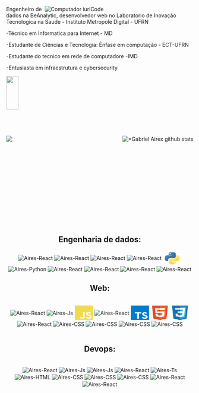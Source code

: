 <div>
<img src="https://raw.githubusercontent.com/MicaelliMedeiros/micaellimedeiros/master/image/computer-illustration.png" min-width="400px" max-width="400px" width="400px" align="right" alt="Computador iuriCode">

<p align="left"> 
  Engenheiro de dados na BeAnalytic, desenvolvedor web no Laboratorio de Inovação Tecnologica na Saude - Instituto Metropole Digital - UFRN
</p>

<p align="left">
 -Técnico em Informatica para Internet - MD
</p>
<p align="left">
 -Estudante de Ciências e Tecnologia: Ênfase em computação - ECT-UFRN 
</p>

<p align="left">
  -Estudante do tecnico em rede de computadore -IMD
</p>


<p align="left">
 -Entusiasta em infraestrutura e cybersecurity 
</p>
   <div  style="border-radius=1500px" >
 <a  href="https://www.linkedin.com/in/gabriel-aires-a4a95b200/" target="_blank"><img height="90em" width= "25.5%"style="border-radius=1500px" src="https://img.shields.io/badge/-LinkedIn-%230077B5?style=for-the-badge&logo=linkedin&logoColor=white" target="_blank"></a> 
</div>


<br/>
<br/>
<br/>
<br/>






  <img align="left"  src="https://github-readme-stats.vercel.app/api/top-langs/?username=GabrielAirex&theme=dracula&hide_langs_below=1" />

 <img align="right" src="https://github-readme-stats.vercel.app/api?username=GabrielAirex&show_icons=true&theme=dracula&line_height=27" alt="*Gabriel Airex github stats"/>

<br/>
<br/><br/>
<br/><br/>
<br/>


<br/>
<br/>
<br/>
<br/>
<br/>
<br/>
<br/>
<br/>

 
    
   <h2 align="center"> Engenharia de dados:</h2>
    <div align="center">
    <img align="center" alt="Aires-React" height="40" width="50" src="https://cdn.jsdelivr.net/gh/devicons/devicon/icons/selenium/selenium-original.svg">
    <img align="center" alt="Aires-React" height="40" width="50" src="https://cdn.jsdelivr.net/gh/devicons/devicon/icons/jupyter/jupyter-original-wordmark.svg">
       <img align="center" alt="Aires-React" height="40" width="50" src="https://cdn.jsdelivr.net/gh/devicons/devicon/icons/mysql/mysql-plain.svg">
      <img align="center" alt="Aires-React" height="40" width="50" src="https://cdn.jsdelivr.net/gh/devicons/devicon/icons/postgresql/postgresql-original-wordmark.svg">
      <img align="center" alt="Aires-Python" height="40" width="50" src="https://raw.githubusercontent.com/devicons/devicon/master/icons/python/python-original.svg">
      
 <img align="center" alt="Aires-Python" height="40" width="50" src="https://cdn.jsdelivr.net/gh/devicons/devicon/icons/mongodb/mongodb-original-wordmark.svg">
<img align="center" alt="Aires-React" height="40" width="50" src="https://cdn.jsdelivr.net/gh/devicons/devicon/icons/numpy/numpy-original.svg">
<img align="center" alt="Aires-React" height="40" width="50" src="https://cdn.jsdelivr.net/gh/devicons/devicon/icons/pandas/pandas-original-wordmark.svg">
 <img align="center" alt="Aires-React" height="40" width="50" src="https://cdn.jsdelivr.net/gh/devicons/devicon/icons/anaconda/anaconda-original.svg">
<img align="center" alt="Aires-React" height="40" width="50" src="https://cdn.jsdelivr.net/gh/devicons/devicon/icons/csharp/csharp-original.svg">


      
   
  
  <h2 align="center"> Web:</h2>
      
<div style="display: inline_block" align="center"><br>
    <img align="center" alt="Aires-React" height="40" width="50" src="https://cdn.jsdelivr.net/gh/devicons/devicon/icons/react/react-original.svg">

  <img align="center" alt="Aires-Js" height="40" width="50" src="https://cdn.jsdelivr.net/gh/devicons/devicon/icons/php/php-plain.svg">
  <img align="center" alt="Aires-Js" height="40" width="50" src="https://raw.githubusercontent.com/devicons/devicon/master/icons/javascript/javascript-plain.svg">
 <img align="center" alt="Aires-React" height="40" width="50" src="https://cdn.jsdelivr.net/gh/devicons/devicon/icons/bootstrap/bootstrap-plain-wordmark.svg">

  <img align="center" alt="Aires-Ts" height="40" width="50" src="https://raw.githubusercontent.com/devicons/devicon/master/icons/typescript/typescript-plain.svg">
  <img align="center" alt="Aires-HTML" height="40" width="50" src="https://raw.githubusercontent.com/devicons/devicon/master/icons/html5/html5-original.svg">
  <img align="center" alt="Aires-CSS" height="40" width="50" src="https://raw.githubusercontent.com/devicons/devicon/master/icons/css3/css3-original.svg">
  
 <img align="center" alt="Aires-React" height="40" width="50" src="https://cdn.jsdelivr.net/gh/devicons/devicon/icons/svelte/svelte-original.svg">
 <img align="center" alt="Aires-CSS" height="40" width="50" src="https://cdn.jsdelivr.net/gh/devicons/devicon/icons/spring/spring-plain-wordmark.svg">
 <img align="center" alt="Aires-CSS" height="40" width="50" src="https://cdn.jsdelivr.net/gh/devicons/devicon/icons/tailwindcss/tailwindcss-plain.svg">
 <img align="center" alt="Aires-CSS" height="40" width="50" src="https://cdn.jsdelivr.net/gh/devicons/devicon/icons/java/java-original-wordmark.svg">
 <img align="center" alt="Aires-CSS" height="40" width="50" src="https://cdn.jsdelivr.net/gh/devicons/devicon/icons/nodejs/nodejs-original-wordmark.svg">

</div>
      
  </br>
  
  <h2 align="center"> Devops:</h2>
      
<div style="display: inline_block" align="center"><br>
    <img align="center" alt="Aires-React" height="40" width="50" src="https://cdn.jsdelivr.net/gh/devicons/devicon/icons/bash/bash-plain.svg">
  <img align="center" alt="Aires-Js" height="40" width="50" src="https://cdn.jsdelivr.net/gh/devicons/devicon/icons/cplusplus/cplusplus-plain.svg">
  <img align="center" alt="Aires-Js" height="40" width="50" src="https://cdn.jsdelivr.net/gh/devicons/devicon/icons/googlecloud/googlecloud-original.svg">
 <img align="center" alt="Aires-React" height="40" width="50" src="https://cdn.jsdelivr.net/gh/devicons/devicon/icons/kubernetes/kubernetes-plain-wordmark.svg">

<img align="center" alt="Aires-Ts" height="40" width="50" src="https://cdn.jsdelivr.net/gh/devicons/devicon/icons/jenkins/jenkins-original.svg">
<img align="center" alt="Aires-HTML" height="40" width="50" src="https://cdn.jsdelivr.net/gh/devicons/devicon/icons/linux/linux-original.svg">
<img align="center" alt="Aires-CSS" height="40" width="50" src="https://cdn.jsdelivr.net/gh/devicons/devicon/icons/git/git-original-wordmark.svg">

<img align="center" alt="Aires-CSS" height="40" width="50" src="https://cdn.jsdelivr.net/gh/devicons/devicon/icons/amazonwebservices/amazonwebservices-original.svg">

<img align="center" alt="Aires-CSS" height="40" width="50" src="https://cdn.jsdelivr.net/gh/devicons/devicon/icons/prometheus/prometheus-original.svg">
<img align="center" alt="Aires-React" height="40" width="50" src="https://cdn.jsdelivr.net/gh/devicons/devicon/icons/nginx/nginx-original.svg">
<img align="center" alt="Aires-React" height="40" width="50" src="https://cdn.jsdelivr.net/gh/devicons/devicon/icons/docker/docker-original.svg">

</div>
      
  </br>
  </br>

     
    
